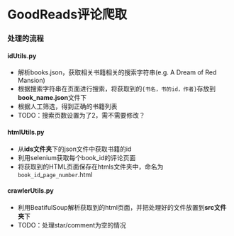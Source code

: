 # GoodReads评论爬取

### 处理的流程

#### idUtils.py

* 解析books.json，获取相关书籍相关的搜索字符串(e.g. A Dream of Red Mansion)
* 根据搜索字符串在页面进行搜索，将获取到的`{书名，书的id，作者}`存放到**book_name.json**文件下
* 根据人工筛选，得到正确的书籍列表
* TODO：搜索页数设置为了2，需不需要修改？

#### htmlUtils.py

* 从**ids文件夹**下的json文件中获取书籍的id
* 利用selenium获取每个book_id的评论页面
* 将获取到的HTML页面保存在htmls文件夹中，命名为`book_id`_`page_number`.html

#### crawlerUtils.py

* 利用BeatifulSoup解析获取到的html页面，并把处理好的文件放置到**src文件夹**下
* TODO：处理star/comment为空的情况


